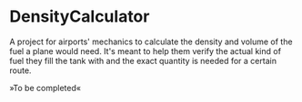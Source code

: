 # DensityCalculator
A project for airports' mechanics to calculate the density
and volume of the fuel a plane would need.
It's meant to help them verify the actual kind of fuel 
they fill the tank with and the exact quantity is needed 
for a certain route.

»To be completed«
